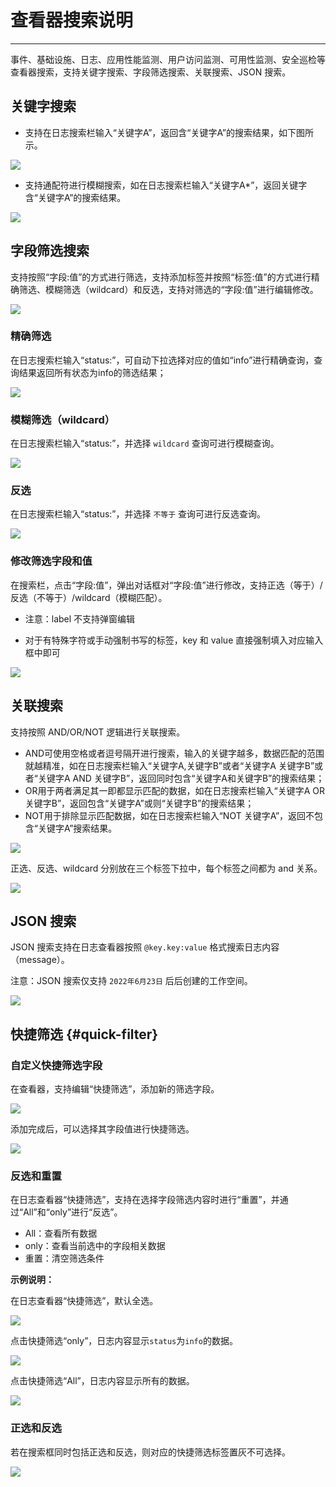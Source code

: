 # 查看器搜索说明
---


事件、基础设施、日志、应用性能监测、用户访问监测、可用性监测、安全巡检等查看器搜索，支持关键字搜索、字段筛选搜索、关联搜索、JSON 搜索。

## 关键字搜索

- 支持在日志搜索栏输入“关键字A”，返回含“关键字A”的搜索结果，如下图所示。

![](img/13.search_1.png)



- 支持通配符进行模糊搜索，如在日志搜索栏输入“关键字A*”，返回关键字含“关键字A”的搜索结果。

![](img/8.search_2.png)

## 字段筛选搜索

支持按照“字段:值”的方式进行筛选，支持添加标签并按照“标签:值”的方式进行精确筛选、模糊筛选（wildcard）和反选，支持对筛选的“字段:值”进行编辑修改。

![](img/12.explorer_search_2.png)

### 精确筛选

在日志搜索栏输入“status:”，可自动下拉选择对应的值如“info”进行精确查询，查询结果返回所有状态为info的筛选结果；

![](img/13.search_2.1.png)

### 模糊筛选（wildcard）

在日志搜索栏输入“status:”，并选择 `wildcard` 查询可进行模糊查询。

![](img/12.explorer_search_1.png)

### 反选

在日志搜索栏输入“status:”，并选择 `不等于` 查询可进行反选查询。

![](img/12.explorer_search_3.png)

### 修改筛选字段和值

在搜索栏，点击“字段:值”，弹出对话框对“字段:值”进行修改，支持正选（等于）/反选（不等于）/wildcard（模糊匹配）。

- 注意：label 不支持弹窗编辑

- 对于有特殊字符或手动强制书写的标签，key 和 value 直接强制填入对应输入框中即可

![](img/12.explorer_search_4.png)



## 关联搜索

支持按照 AND/OR/NOT 逻辑进行关联搜索。

- AND可使用空格或者逗号隔开进行搜索，输入的关键字越多，数据匹配的范围就越精准，如在日志搜索栏输入“关键字A,关键字B”或者“关键字A 关键字B”或者“关键字A AND 关键字B”，返回同时包含“关键字A和关键字B”的搜索结果；
- OR用于两者满足其一即都显示匹配的数据，如在日志搜索栏输入“关键字A OR 关键字B”，返回包含“关键字A”或则“关键字B”的搜索结果；
- NOT用于排除显示匹配数据，如在日志搜索栏输入“NOT 关键字A”，返回不包含“关键字A”搜索结果。

![](img/13.search_4.png)

正选、反选、wildcard 分别放在三个标签下拉中，每个标签之间都为 and 关系。

![](img/12.explorer_search_5.png)

## JSON 搜索

 JSON 搜索支持在日志查看器按照 `@key.key:value` 格式搜索日志内容（message）。

注意：JSON 搜索仅支持 `2022年6月23日` 后后创建的工作空间。

![](img/7.log_json.png)

## 快捷筛选 {#quick-filter}

### 自定义快捷筛选字段

在查看器，支持编辑“快捷筛选”，添加新的筛选字段。

![](img/12.explorer_search_6.png)

添加完成后，可以选择其字段值进行快捷筛选。

![](img/12.explorer_search_7.png)

### 反选和重置

在日志查看器“快捷筛选”，支持在选择字段筛选内容时进行“重置”，并通过“All”和“only”进行“反选”。

- All：查看所有数据
- only：查看当前选中的字段相关数据
- 重置：清空筛选条件

**示例说明：**

在日志查看器“快捷筛选”，默认全选。

![](img/12.explorer_search_8.png)

点击快捷筛选“only”，日志内容显示`status`为`info`的数据。

![](img/12.explorer_search_9.png)

点击快捷筛选“All”，日志内容显示所有的数据。

![](img/12.explorer_search_10.png)

### 正选和反选

若在搜索框同时包括正选和反选，则对应的快捷筛选标签置灰不可选择。

![](img/12.explorer_search_11.png)
